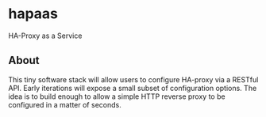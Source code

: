 # hapaas
HA-Proxy as a Service

## About
This tiny software stack will allow users to configure HA-proxy via a RESTful API. Early iterations will expose a small subset of configuration options. The idea is to build enough to allow a simple HTTP reverse proxy to be configured in a matter of seconds.
